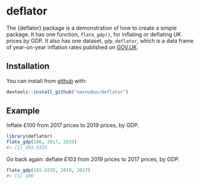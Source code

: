 
<!-- README.md is generated from README.Rmd. Please edit that file -->

# deflator

<!-- badges: start -->

<!-- badges: end -->

The {deflator} package is a demonstration of how to create a simple
package. It has one function, `flate_gdp()`, for inflating or deflating
UK prices by GDP. It also has one dataset, `gdp_deflator`, which is a
data frame of year-on-year inflation rates published on
[GOV.UK](https://www.gov.uk/government/statistics/gdp-deflators-at-market-prices-and-money-gdp-march-2019-quarterly-national-accounts).

## Installation

You can install from [github](https://github.com/nacnudus/deflator)
with:

``` r
devtools::install_github("nacnudus/deflator")
```

## Example

Inflate £100 from 2017 prices to 2019 prices, by GDP.

``` r
library(deflator)
flate_gdp(100, 2017, 2019)
#> [1] 103.9335
```

Go back again: deflate £103 from 2019 prices to 2017 prices, by GDP.

``` r
flate_gdp(103.9335, 2019, 2017)
#> [1] 100
```

